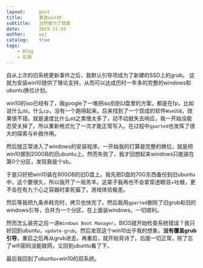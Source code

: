 ```yaml
---
layout:		post
title:		重装win10
subtitle:	当然是为了颓废
date:		2019-11-03
author:		wyj
catalog:	true
tags:
    - Blog
    - 乱搞
---
```


自从上次的旧系统更新事件之后，我默认引导项成为了新建的SSD上的grub。
这就为安装win10提供了理论支持，从而可以达成历时一年多的完整的windows和ubuntu换位计划。

win10的iso已经有了，我google了一堆把iso刻到U盘里的方案，都是在fp，比如说什么`dd`，什么`cp`，没有一个跑得起来。后来找到了一个现成的软件`WoeUSB`，效果很不错。就是速度比什么`dd`之类慢太多了，动不动就失去响应，我一开始没能忍受关掉了。所以重新格式化了一次才能正常写入。在过程中`gparted`也发挥了很大的探索与补救作用。

然后就正常进入了windows的安装程序。一开始我的打算是完整的换位，就是把win10挪到200GB的旧ubuntu上。然而失败了，我才回想起来windows只能装在第0个分区，发现我是个sb。

于是只好把win10装在800GB的旧D盘上。我先把D盘的70G东西备份到旧ubuntu中，这个要很久，所以我开了一局羔羊。这辈子我再也不会拿穿透眼泪+吐根，更不会在有九个心之容器时拿死猫了。游戏体验极差。

然后等我把九条命耗完时，拷贝也快完了。然后我用`gparted`删除了旧grub和旧的windows引导，合并为一个分区，在上面装windows，一切顺利。

然而怎么装完之后一进`Windows Boot Manager`，BIOS就开始检查系统错误？我只好回到ubuntu，`update-grub`。然后发现这个win10出乎我的想象，**没有覆盖grub引导**。重启之后再从grub进去，再重启，就开始背诗了。后面一切正常，除了忘了wifi密码没能联网，又回到ubuntu看了下。

最后我回到了ubuntu+win10的双系统。
